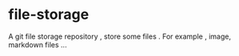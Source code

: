 # file-storage
A git file storage repository , store some files . For example ,  image, markdown files ...
